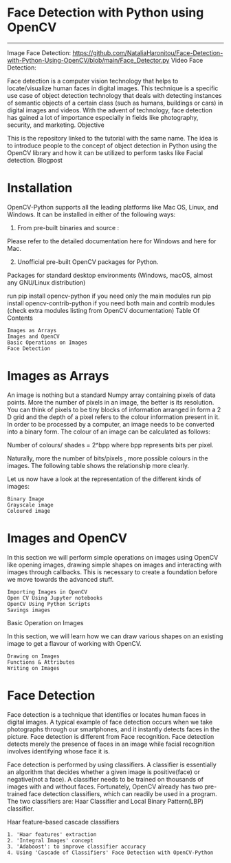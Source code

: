 # Face Detection with Python using OpenCV

______________________________________________________________________________________________________________________________________
 Image Face Detection: https://github.com/NataliaHaronitou/Face-Detection-with-Python-Using-OpenCV/blob/main/Face_Detector.py
 Video Face Detection:



Face detection is a computer vision technology that helps to locate/visualize human faces in digital images. This technique is a specific use case of object detection technology that deals with detecting instances of semantic objects of a certain class (such as humans, buildings or cars) in digital images and videos. With the advent of technology, face detection has gained a lot of importance especially in fields like photography, security, and marketing.
Objective

This is the repository linked to the tutorial with the same name. The idea is to introduce people to the concept of object detection in Python using the OpenCV library and how it can be utilized to perform tasks like Facial detection.
Blogpost


# Installation

OpenCV-Python supports all the leading platforms like Mac OS, Linux, and Windows. It can be installed in either of the following ways:

1. From pre-built binaries and source :

Please refer to the detailed documentation here for Windows and here for Mac.

2. Unofficial pre-built OpenCV packages for Python.

Packages for standard desktop environments (Windows, macOS, almost any GNU/Linux distribution)

run pip install opencv-python if you need only the main modules run pip install opencv-contrib-python if you need both main and contrib modules (check extra modules listing from OpenCV documentation)
Table Of Contents

    Images as Arrays
    Images and OpenCV
    Basic Operations on Images
    Face Detection

# Images as Arrays

An image is nothing but a standard Numpy array containing pixels of data points. More the number of pixels in an image, the better is its resolution. You can think of pixels to be tiny blocks of information arranged in form a 2 D grid and the depth of a pixel refers to the colour information present in it. In order to be processed by a computer, an image needs to be converted into a binary form. The colour of an image can be calculated as follows:

  Number of colours/ shades = 2^bpp where bpp represents bits per pixel.

Naturally, more the number of bits/pixels , more possible colours in the images. The following table shows the relationship more clearly.

Let us now have a look at the representation of the different kinds of images:

    Binary Image
    Grayscale image
    Coloured image

# Images and OpenCV

In this section we will perform simple operations on images using OpenCV like opening images, drawing simple shapes on images and interacting with images through callbacks. This is necessary to create a foundation before we move towards the advanced stuff.

    Importing Images in OpenCV
    Open CV Using Jupyter notebooks
    OpenCV Using Python Scripts
    Savings images

Basic Operation on Images

In this section, we will learn how we can draw various shapes on an existing image to get a flavour of working with OpenCV.

    Drawing on Images
    Functions & Attributes
    Writing on Images

# Face Detection

Face detection is a technique that identifies or locates human faces in digital images. A typical example of face detection occurs when we take photographs through our smartphones, and it instantly detects faces in the picture. Face detection is different from Face recognition. Face detection detects merely the presence of faces in an image while facial recognition involves identifying whose face it is.

Face detection is performed by using classifiers. A classifier is essentially an algorithm that decides whether a given image is positive(face) or negative(not a face). A classifier needs to be trained on thousands of images with and without faces. Fortunately, OpenCV already has two pre-trained face detection classifiers, which can readily be used in a program. The two classifiers are: Haar Classifier and Local Binary Pattern(LBP) classifier.

Haar feature-based cascade classifiers

    1. 'Haar features' extraction
    2. 'Integral Images' concept
    3. 'Adaboost': to improve classifier accuracy
    4. Using 'Cascade of Classifiers' Face Detection with OpenCV-Python
